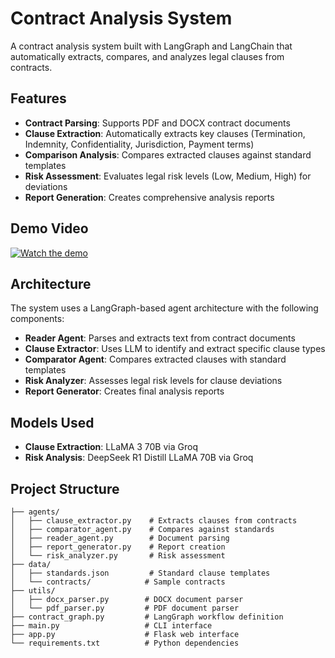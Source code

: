 # Contract Analysis System

A contract analysis system built with LangGraph and LangChain that automatically extracts, compares, and analyzes legal clauses from contracts.

## Features

- **Contract Parsing**: Supports PDF and DOCX contract documents
- **Clause Extraction**: Automatically extracts key clauses (Termination, Indemnity, Confidentiality, Jurisdiction, Payment terms)
- **Comparison Analysis**: Compares extracted clauses against standard templates
- **Risk Assessment**: Evaluates legal risk levels (Low, Medium, High) for deviations
- **Report Generation**: Creates comprehensive analysis reports

## Demo Video

[![Watch the demo](https://img.youtube.com/vi/2ldUGQUZmN0/0.jpg)](https://youtu.be/2ldUGQUZmN0)

## Architecture

The system uses a LangGraph-based agent architecture with the following components:

- **Reader Agent**: Parses and extracts text from contract documents
- **Clause Extractor**: Uses LLM to identify and extract specific clause types
- **Comparator Agent**: Compares extracted clauses with standard templates
- **Risk Analyzer**: Assesses legal risk levels for clause deviations
- **Report Generator**: Creates final analysis reports

## Models Used

- **Clause Extraction**: LLaMA 3 70B via Groq
- **Risk Analysis**: DeepSeek R1 Distill LLaMA 70B via Groq


## Project Structure

```
├── agents/
│   ├── clause_extractor.py    # Extracts clauses from contracts
│   ├── comparator_agent.py    # Compares against standards
│   ├── reader_agent.py        # Document parsing
│   ├── report_generator.py    # Report creation
│   └── risk_analyzer.py       # Risk assessment
├── data/
│   ├── standards.json         # Standard clause templates
│   └── contracts/            # Sample contracts
├── utils/
│   ├── docx_parser.py        # DOCX document parser
│   └── pdf_parser.py         # PDF document parser
├── contract_graph.py         # LangGraph workflow definition
├── main.py                   # CLI interface
├── app.py                    # Flask web interface
└── requirements.txt          # Python dependencies
```

